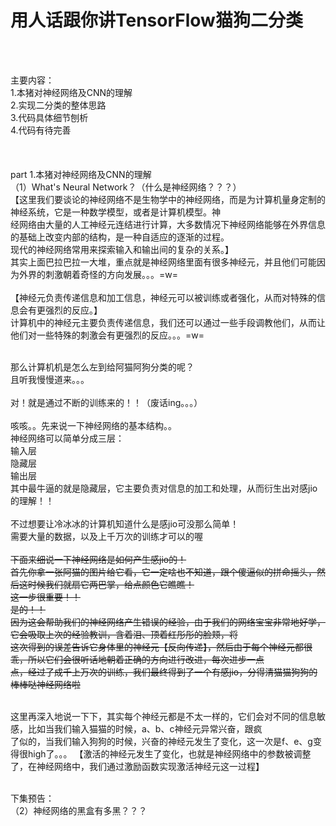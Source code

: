 # 用人话跟你讲TensorFlow猫狗二分类</br>
</br>
</br>

主要内容：</br>
1.本猪对神经网络及CNN的理解</br>
2.实现二分类的整体思路</br>
3.代码具体细节刨析</br>
4.代码有待完善</br>
</br>
</br>
</br>
part 1.本猪对神经网络及CNN的理解</br>
（1）What's Neural Network？（什么是神经网络？？？）</br>
【这里我们要谈论的神经网络不是生物学中的神经网络，而是为计算机量身定制的神经系统，它是一种数学模型，或者是计算机模型。神</br>
经网络由大量的人工神经元连结进行计算，大多数情况下神经网络能够在外界信息的基础上改变内部的结构，是一种自适应的逐渐的过程。</br>
现代的神经网络常用来探索输入和输出间的复杂的关系。】</br>
其实上面巴拉巴拉一大堆，重点就是神经网络里面有很多神经元，并且他们可能因为外界的刺激朝着奇怪的方向发展。。。=w=
</br>
</br>
【神经元负责传递信息和加工信息，神经元可以被训练或者强化，从而对特殊的信息会有更强烈的反应。】</br>
计算机中的神经元主要负责传递信息，我们还可以通过一些手段调教他们，从而让他们对一些特殊的刺激会有更强烈的反应。。。=w=</br></br>


那么计算机机是怎么左到给阿猫阿狗分类的呢？</br>
且听我慢慢道来。。。</br>
</br>
对！就是通过不断的训练来的！！（废话ing。。。）</br>
</br>
咳咳。。先来说一下神经网络的基本结构。。</br>
神经网络可以简单分成三层：</br>
输入层</br>
隐藏层</br>
输出层</br>
其中最牛逼的就是隐藏层，它主要负责对信息的加工和处理，从而衍生出对感jio的理解！！</br>
</br>
不过想要让冷冰冰的计算机知道什么是感jio可没那么简单！</br>
需要大量的数据，以及上千万次的训练才可以的喔~~</br>
</br>
下面来细说一下神经网络是如何产生感jio的！</br>
首先你拿一张阿猫的图片给它看，它一定啥也不知道，跟个傻逼似的拼命摇头，然后这时候我们就扇它两巴掌，给点颜色它瞧瞧！</br>
这一步很重要！！</br>
是的！！</br>
因为这会帮助我们的神经网络产生错误的经验，由于我们的网络宝宝非常地好学，它会吸取上次的经验教训，含着泪、顶着红彤彤的脸颊，将</br>
这次得到的误差告诉它身体里的神经元【反向传递】，然后由于每个神经元都很乖，所以它们会很听话地朝着正确的方向进行改进，每次进步一点</br>
点，经过了成千上万次的训练，我们最终得到了一个有感jio，分得清猫猫狗狗的棒棒哒神经网络啦~~</br>
</br>

这里再深入地说一下下，其实每个神经元都是不太一样的，它们会对不同的信息敏感，比如当我们输入猫猫的时候，a、b、c神经元异常兴奋，跟疯</br>
了似的，当我们输入狗狗的时候，兴奋的神经元发生了变化，这一次是f、e、g变得很high了。。。
【激活的神经元发生了变化，也就是神经网络中的参数被调整了，在神经网络中，我们通过激励函数实现激活神经元这一过程】</br></br>


下集预告：</br>
（2）神经网络的黑盒有多黑？？？</br>
</br>
</br>
